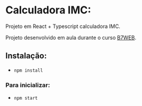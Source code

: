 # Calculadora IMC:

Projeto em React + Typescript
calculadora IMC.

Projeto desenvolvido em aula durante o curso [B7WEB](https://b7web.com.br).

## Instalação:
- `npm install`

### Para inicializar:
- `npm start`